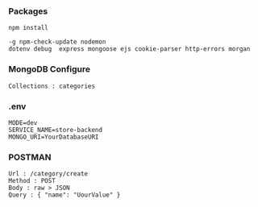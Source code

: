 <h3>Packages</h3>

```
npm install

-g npm-check-update nodemon
dotenv debug  express mongoose ejs cookie-parser http-errors morgan
```

<h3>MongoDB Configure</h3>

```
Collections : categories
```

<h3>.env</h3>

```
MODE=dev
SERVICE_NAME=store-backend
MONGO_URI=YourDatabaseURI
```

<h3>POSTMAN</h3>

```
Url : /category/create
Method : POST
Body : raw > JSON
Query : { "name": "UourValue" }
```
